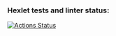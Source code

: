 ### Hexlet tests and linter status:
[![Actions Status](https://github.com/aedev/java-project-lvl1/workflows/hexlet-check/badge.svg)](https://github.com/aedev/java-project-lvl1/actions)